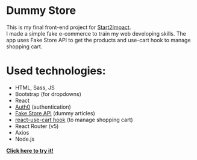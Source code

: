 # Dummy Store

This is my final front-end project for [Start2Impact](https://www.start2impact.it). <br/>
I made a simple fake e-commerce to train my web developing skills. The app uses Fake Store API to get the products and use-cart hook to manage shopping cart.

# Used technologies:

* HTML, Sass, JS
* Bootstrap (for dropdowns)
* React
* [Auth0](https://auth0.com/) (authentication)
* [Fake Store API](https://fakestoreapi.com/) (dummy articles)
* [react-use-cart hook](https://www.npmjs.com/package/react-use-cart) (to manage shopping cart)
* React Router (v5)
* Axios
* Node.js

[**Click here to try it!**](https://lucadummystore.netlify.app/)
